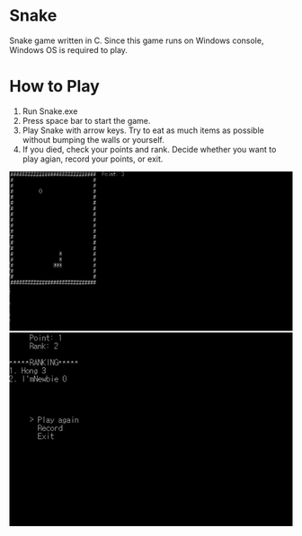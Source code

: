 # Snake
Snake game written in C. Since this game runs on Windows console, Windows OS is required to play.  

# How to Play
1. Run Snake.exe  
2. Press space bar to start the game.
3. Play Snake with arrow keys. Try to eat as much items as possible without bumping the walls or yourself.
4. If you died, check your points and rank. Decide whether you want to play agian,  record your points, or exit.

![image1](./images/capture.PNG)
![image2](./images/capture2.PNG)
